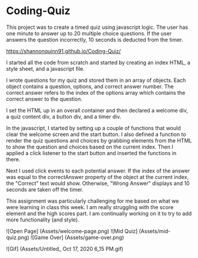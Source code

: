 # Coding-Quiz
This project was to create a timed quiz using javascript logic. The user has one minute to answer up to 20 multiple choice questions. If the user answers the question incorrectly, 10 seconds is deducted from the timer. 

https://shannonquinn91.github.io/Coding-Quiz/

I started all the code from scratch and started by creating an index HTML, a style sheet, and a javascript file. 

I wrote questions for my quiz and stored them in an array of objects. Each object contains a question, options, and correct answer number. The correct answer refers to the index of the options array which contains the correct answer to the question. 

I set the HTML up in an overall container and then declared a welcome div, a quiz content div, a button div, and a timer div. 

In the javascript, I started by setting up a couple of functions that would clear the welcome screen and the start button. I also defined a function to render the quiz questions and choices by grabbing elements from the HTML to show the question and choices based on the current index. Then I applied a click listener to the start button and inserted the functions in there. 

Next I used click events to each potential answer. If the index of the answer was equal to the correctAnswer property of the object at the current index, the "Correct" text would show. Otherwise, "Wrong Answer" displays and 10 seconds are taken off the timer. 

This assignment was particularly challenging for me based on what we were learning in class this week. I am really struggling with the score element and the high scores part. I am continually working on it to try to add more functionality (and style). 

![Open Page] (Assets/welcome-page.png)
![Mid Quiz] (Assets/mid-quiz.png)
![Game Over] (Assets/game-over.png)

![Gif] (Assets/Untitled_ Oct 17, 2020 6_15 PM.gif)

